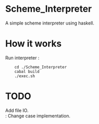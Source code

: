 # Scheme_Interpreter
A simple scheme interpreter using haskell.

# How it works
Run interpreter :
```
    cd ./Scheme_Interpreter
    cabal build
    ./exec.sh
```

# TODO
Add file IO. <br />:
Change case implementation.
